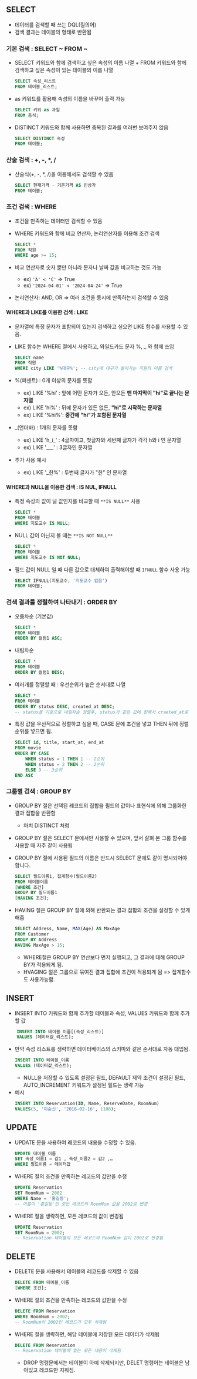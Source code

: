 ## SELECT
- 데이터를 검색할 때 쓰는 DQL(질의어)  
- 검색 결과는 테이블의 형태로 반환됨  
### 기본 검색 : SELECT ~ FROM ~
- SELECT 키워드와 함께 검색하고 싶은 속성의 이름 나열 + FROM 키워드와 함께 검색하고 싶은 속성이 있는 테이블의 이름 나열  
    ```sql
    SELECT 속성_리스트
    FROM 테이블_리스트;
    ```
- as 키워드를 활용해 속성의 이름을 바꾸어 출력 가능  
    ```sql
    SELECT 키위 as 과일
    FROM 음식;
    ```
- DISTINCT 키워드와 함께 사용하면 중복된 결과를 여러번 보여주지 않음  
    ```sql
    SELECT DISTINCT 속성
    FROM 테이블;
    ```
### 산술 검색 : +, -, *, /
- 산술식(+, -, *, /)을 이용해서도 검색할 수 있음  
    ```sql
    SELECT 현재가격 - 기존가격 AS 인상가
    FROM 테이블;
    ```
### 조건 검색 : WHERE
- 조건을 만족하는 데이터만 검색할 수 있음  
- WHERE 키워드와 함께 비교 연산자, 논리연산자를 이용해 조건 검색  
    ```sql
    SELECT *
    FROM 직원
    WHERE age >= 15;
    ```

- 비교 연산자로 숫자 뿐만 아니라 문자나 날짜 값을 비교하는 것도 가능  
    - ex) `'A' < 'C'`                   => True
    - ex) `'2024-04-01' < '2024-04-24'` => True

- 논리연산자: AND, OR => 여러 조건을 동시에 만족하는지 검색할 수 있음  

#### WHERE과 LIKE를 이용한 검색 : LIKE
- 문자열에 특정 문자가 포함되어 있는지 검색하고 싶으면 LIKE 함수를 사용할 수 있음.  
- LIKE 함수는 WHERE 절에서 사용하고, 와일드카드 문자 %, _ 와 함께 쓰임  
    ```sql
    SELECT name
    FROM 직원
    WHERE city LIKE '%대구%'; -- city에 대구가 들어가는 직원의 이름 검색
    ```

- %(퍼센트) : 0개 이상의 문자를 뜻함  
    - ex) LIKE '%hi' : 앞에 어떤 문자가 오든, 안오든 **맨 마지막이 "hi"로 끝나는 문자열**  
    - ex) LIKE 'hi%' : 뒤에 문자가 있든 없든, **"hi"로 시작하는 문자열**  
    - ex) LIKE '%hi%': **중간에 "hi"가 포함된 문자열**  
- _(언더바) : 1개의 문자를 뜻함  
    - ex) LIKE 'h_i_' : 4글자이고, 첫글자와 세번째 글자가 각각 h와 i 인 문자열  
    - ex) LIKE '___'  : 3글자인 문자열  

- 추가 사용 예시
    - ex) LIKE '_한%' : 두번째 글자가 "한" 인 문자열  

#### WHERE과 NULL을 이용한 검색 : IS NUL, IFNULL
- 특정 속성의 값이 널 값인지를 비교할 때 `**IS NULL**` 사용
    ```sql
    SELECT * 
    FROM 테이블
    WHERE 지도교수 IS NULL;
    ```
- NULL 값이 아닌지 볼 때는 `**IS NOT NULL**`
    ```sql
    SELECT * 
    FROM 테이블
    WHERE 지도교수 IS NOT NULL;

- 필드 값이 NULL 일 때 다른 값으로 대체하여 출력해야할 때 `IFNULL` 함수 사용 가능
    ```sql
    SELECT IFNULL(지도교수, '지도교수 없음')
    FROM 테이블;
    ```

### 검색 결과를 정렬하여 나타내기 : ORDER BY
- 오름차순 (기본값)
    ```sql
    SELECT *
    FROM 테이블
    ORDER BY 컬럼1 ASC;
    ```
- 내림차순
    ```sql
    SELECT *
    FROM 테이블
    ORDER BY 컬럼1 DESC;
    ```
- 여러개를 정렬할 때 : 우선순위가 높은 순서대로 나열
    ```sql
    SELECT *
    FROM 테이블
    ORDER BY status DESC, created_at DESC;
    -- status를 기준으로 내림차순 정렬후, status가 같은 값에 한해서 craeted_at로 내림차순 정렬
    ```
- 특정 값을 우선적으로 정렬하고 싶을 때, CASE 문에 조건을 넣고 THEN 뒤에 정렬 순위를 넣으면 됨.
    ```sql
    SELECT id, title, start_at, end_at
    FROM movie
    ORDER BY CASE
        WHEN status = 1 THEN 1 -- 1순위 
        WHEN status = 2 THEN 2 -- 2순위
        ELSE 3 -- 3순위
    END ASC
    ```

### 그룹별 검색 : GROUP BY
- GROUP BY 절은 선택된 레코드의 집합을 필드의 값이나 표현식에 의해 그룹화한 결과 집합을 반환함
    - 마치 DISTINCT 처럼
- GROUP BY 절은 SELECT 문에서만 사용할 수 있으며, 앞서 살펴 본 그룹 함수를 사용할 때 자주 같이 사용됨

- GROUP BY 절에 사용된 필드의 이름은 반드시 SELECT 문에도 같이 명시되어야 합니다.
    ```sql
    SELECT 필드이름1, 집계함수(필드이름2)
    FROM 테이블이름
    [WHERE 조건]
    GROUP BY 필드이름1
    [HAVING 조건];
    ````
- HAVING 절은 GROUP BY 절에 의해 반환되는 결과 집합의 조건을 설정할 수 있게 해줌
    ```sql
    SELECT Address, Name, MAX(Age) AS MaxAge
    FROM Customer
    GROUP BY Address
    HAVING MaxAge > 15;
    ```
    - WHERE절은 GROUP BY 연산보다 먼저 실행되고, 그 결과에 대해 GROUP BY가 적용되게 됨.
    - HVAGING 절은 그룹으로 묶여진 결과 집합에 조건이 적용되게 됨 => 집계함수도 사용가능함.

## INSERT
- INSERT INTO 키워드와 함께 추가할 테이블과 속성, VALUES 키워드와 함께 추가할 값
```sql
    INSERT INTO 테이블_이름[(속성_리스트)]
    VALUES (데이터값_리스트);
```
- 만약 속성 리스트를 생략하면 데이터베이스의 스키마와 같은 순서대로 자동 대입됨.
    ```sql
    INSERT INTO 테이블_이름
    VALUES (데이터값_리스트);
    ```
    - NULL을 저장할 수 있도록 설정된 필드, DEFAULT 제약 조건이 설정된 필드, AUTO_INCREMENT 키워드가 설정된 필드는 생략 가능
- 예시
    ```sql
    INSERT INTO Reservation(ID, Name, ReserveDate, RoomNum)
    VALUES(5, '이순신', '2016-02-16', 1108);
    ```
## UPDATE
- UPDATE 문을 사용하여 레코드의 내용을 수정할 수 있음.
    ```sql
    UPDATE 테이블_이름
    SET 속성_이름1 = 값1 , 속성_이름2 = 값2 ,…
    WHERE 필드이름 = 데이터값
    ```
- WHERE 절의 조건을 만족하는 레코드의 값만을 수정
    ```sql
    UPDATE Reservation
    SET RoomNum = 2002
    WHERE Name = '홍길동';
    -- 이름이 '홍길동'인 모든 레코드의 RoomNum 값을 2002로 변경
    ```
- WHERE 절을 생략하면, 모든 레코드의 값이 변경됨
    ```sql
    UPDATE Reservation
    SET RoomNum = 2002;
    -- Reservation 테이블의 모든 레코드의 RoomNum 값이 2002로 변경됨
    ```
## DELETE
- DELETE 문을 사용해서 테이블의 레코드를 삭제할 수 있음
    ```sql
    DELETE FROM 테이블_이름
    [WHERE 조건];
    ```
- WHERE 절의 조건을 만족하는 레코드의 값만을 수정
    ```sql
    DELETE FROM Reservation
    WHERE RoomNum = 2002;
    -- RoomNum이 2002인 레코드가 모두 삭제됨
    ```
- WHERE 절을 생략하면, 해당 테이블에 저장된 모든 데이터가 삭제됨
    ```sql
    DELETE FROM Reservation
    -- Reservation 테이블에 있는 모든 내용이 삭제됨
    ```
    - DROP 명령문에서는 테이블이 아예 삭제되지만, DELET 명령어는 테이블은 남아있고 레코드만 지워짐.